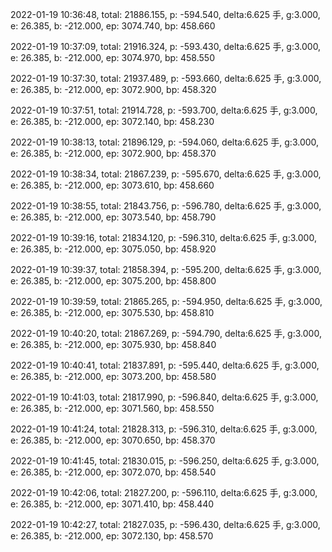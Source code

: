 2022-01-19 10:36:48, total: 21886.155, p: -594.540, delta:6.625 手, g:3.000, e: 26.385, b: -212.000, ep: 3074.740, bp: 458.660

2022-01-19 10:37:09, total: 21916.324, p: -593.430, delta:6.625 手, g:3.000, e: 26.385, b: -212.000, ep: 3074.970, bp: 458.550

2022-01-19 10:37:30, total: 21937.489, p: -593.660, delta:6.625 手, g:3.000, e: 26.385, b: -212.000, ep: 3072.900, bp: 458.320

2022-01-19 10:37:51, total: 21914.728, p: -593.700, delta:6.625 手, g:3.000, e: 26.385, b: -212.000, ep: 3072.140, bp: 458.230

2022-01-19 10:38:13, total: 21896.129, p: -594.060, delta:6.625 手, g:3.000, e: 26.385, b: -212.000, ep: 3072.900, bp: 458.370

2022-01-19 10:38:34, total: 21867.239, p: -595.670, delta:6.625 手, g:3.000, e: 26.385, b: -212.000, ep: 3073.610, bp: 458.660

2022-01-19 10:38:55, total: 21843.756, p: -596.780, delta:6.625 手, g:3.000, e: 26.385, b: -212.000, ep: 3073.540, bp: 458.790

2022-01-19 10:39:16, total: 21834.120, p: -596.310, delta:6.625 手, g:3.000, e: 26.385, b: -212.000, ep: 3075.050, bp: 458.920

2022-01-19 10:39:37, total: 21858.394, p: -595.200, delta:6.625 手, g:3.000, e: 26.385, b: -212.000, ep: 3075.200, bp: 458.800

2022-01-19 10:39:59, total: 21865.265, p: -594.950, delta:6.625 手, g:3.000, e: 26.385, b: -212.000, ep: 3075.530, bp: 458.810

2022-01-19 10:40:20, total: 21867.269, p: -594.790, delta:6.625 手, g:3.000, e: 26.385, b: -212.000, ep: 3075.930, bp: 458.840

2022-01-19 10:40:41, total: 21837.891, p: -595.440, delta:6.625 手, g:3.000, e: 26.385, b: -212.000, ep: 3073.200, bp: 458.580

2022-01-19 10:41:03, total: 21817.990, p: -596.840, delta:6.625 手, g:3.000, e: 26.385, b: -212.000, ep: 3071.560, bp: 458.550

2022-01-19 10:41:24, total: 21828.313, p: -596.310, delta:6.625 手, g:3.000, e: 26.385, b: -212.000, ep: 3070.650, bp: 458.370

2022-01-19 10:41:45, total: 21830.015, p: -596.250, delta:6.625 手, g:3.000, e: 26.385, b: -212.000, ep: 3072.070, bp: 458.540

2022-01-19 10:42:06, total: 21827.200, p: -596.110, delta:6.625 手, g:3.000, e: 26.385, b: -212.000, ep: 3071.410, bp: 458.440

2022-01-19 10:42:27, total: 21827.035, p: -596.430, delta:6.625 手, g:3.000, e: 26.385, b: -212.000, ep: 3072.130, bp: 458.570
